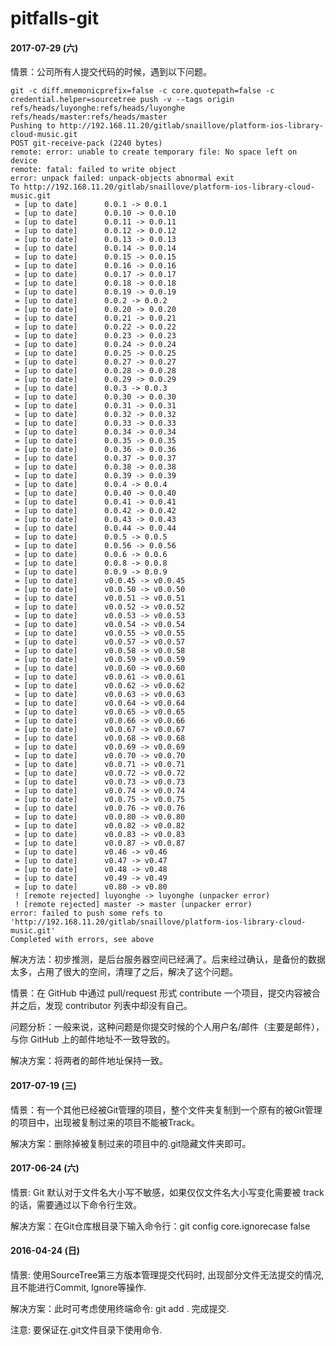 # pitfalls-git

#### 2017-07-29 (六)

情景：公司所有人提交代码的时候，遇到以下问题。

```
git -c diff.mnemonicprefix=false -c core.quotepath=false -c credential.helper=sourcetree push -v --tags origin refs/heads/luyonghe:refs/heads/luyonghe refs/heads/master:refs/heads/master 
Pushing to http://192.168.11.20/gitlab/snaillove/platform-ios-library-cloud-music.git
POST git-receive-pack (2240 bytes)
remote: error: unable to create temporary file: No space left on device        
remote: fatal: failed to write object        
error: unpack failed: unpack-objects abnormal exit
To http://192.168.11.20/gitlab/snaillove/platform-ios-library-cloud-music.git
 = [up to date]      0.0.1 -> 0.0.1
 = [up to date]      0.0.10 -> 0.0.10
 = [up to date]      0.0.11 -> 0.0.11
 = [up to date]      0.0.12 -> 0.0.12
 = [up to date]      0.0.13 -> 0.0.13
 = [up to date]      0.0.14 -> 0.0.14
 = [up to date]      0.0.15 -> 0.0.15
 = [up to date]      0.0.16 -> 0.0.16
 = [up to date]      0.0.17 -> 0.0.17
 = [up to date]      0.0.18 -> 0.0.18
 = [up to date]      0.0.19 -> 0.0.19
 = [up to date]      0.0.2 -> 0.0.2
 = [up to date]      0.0.20 -> 0.0.20
 = [up to date]      0.0.21 -> 0.0.21
 = [up to date]      0.0.22 -> 0.0.22
 = [up to date]      0.0.23 -> 0.0.23
 = [up to date]      0.0.24 -> 0.0.24
 = [up to date]      0.0.25 -> 0.0.25
 = [up to date]      0.0.27 -> 0.0.27
 = [up to date]      0.0.28 -> 0.0.28
 = [up to date]      0.0.29 -> 0.0.29
 = [up to date]      0.0.3 -> 0.0.3
 = [up to date]      0.0.30 -> 0.0.30
 = [up to date]      0.0.31 -> 0.0.31
 = [up to date]      0.0.32 -> 0.0.32
 = [up to date]      0.0.33 -> 0.0.33
 = [up to date]      0.0.34 -> 0.0.34
 = [up to date]      0.0.35 -> 0.0.35
 = [up to date]      0.0.36 -> 0.0.36
 = [up to date]      0.0.37 -> 0.0.37
 = [up to date]      0.0.38 -> 0.0.38
 = [up to date]      0.0.39 -> 0.0.39
 = [up to date]      0.0.4 -> 0.0.4
 = [up to date]      0.0.40 -> 0.0.40
 = [up to date]      0.0.41 -> 0.0.41
 = [up to date]      0.0.42 -> 0.0.42
 = [up to date]      0.0.43 -> 0.0.43
 = [up to date]      0.0.44 -> 0.0.44
 = [up to date]      0.0.5 -> 0.0.5
 = [up to date]      0.0.56 -> 0.0.56
 = [up to date]      0.0.6 -> 0.0.6
 = [up to date]      0.0.8 -> 0.0.8
 = [up to date]      0.0.9 -> 0.0.9
 = [up to date]      v0.0.45 -> v0.0.45
 = [up to date]      v0.0.50 -> v0.0.50
 = [up to date]      v0.0.51 -> v0.0.51
 = [up to date]      v0.0.52 -> v0.0.52
 = [up to date]      v0.0.53 -> v0.0.53
 = [up to date]      v0.0.54 -> v0.0.54
 = [up to date]      v0.0.55 -> v0.0.55
 = [up to date]      v0.0.57 -> v0.0.57
 = [up to date]      v0.0.58 -> v0.0.58
 = [up to date]      v0.0.59 -> v0.0.59
 = [up to date]      v0.0.60 -> v0.0.60
 = [up to date]      v0.0.61 -> v0.0.61
 = [up to date]      v0.0.62 -> v0.0.62
 = [up to date]      v0.0.63 -> v0.0.63
 = [up to date]      v0.0.64 -> v0.0.64
 = [up to date]      v0.0.65 -> v0.0.65
 = [up to date]      v0.0.66 -> v0.0.66
 = [up to date]      v0.0.67 -> v0.0.67
 = [up to date]      v0.0.68 -> v0.0.68
 = [up to date]      v0.0.69 -> v0.0.69
 = [up to date]      v0.0.70 -> v0.0.70
 = [up to date]      v0.0.71 -> v0.0.71
 = [up to date]      v0.0.72 -> v0.0.72
 = [up to date]      v0.0.73 -> v0.0.73
 = [up to date]      v0.0.74 -> v0.0.74
 = [up to date]      v0.0.75 -> v0.0.75
 = [up to date]      v0.0.76 -> v0.0.76
 = [up to date]      v0.0.80 -> v0.0.80
 = [up to date]      v0.0.82 -> v0.0.82
 = [up to date]      v0.0.83 -> v0.0.83
 = [up to date]      v0.0.87 -> v0.0.87
 = [up to date]      v0.46 -> v0.46
 = [up to date]      v0.47 -> v0.47
 = [up to date]      v0.48 -> v0.48
 = [up to date]      v0.49 -> v0.49
 = [up to date]      v0.80 -> v0.80
 ! [remote rejected] luyonghe -> luyonghe (unpacker error)
 ! [remote rejected] master -> master (unpacker error)
error: failed to push some refs to 'http://192.168.11.20/gitlab/snaillove/platform-ios-library-cloud-music.git'
Completed with errors, see above
```

解决方法：初步推测，是后台服务器空间已经满了。后来经过确认，是备份的数据太多，占用了很大的空间，清理了之后，解决了这个问题。

情景：在 GitHub 中通过 pull/request 形式 contribute 一个项目，提交内容被合并之后，发现 contributor 列表中却没有自己。

问题分析：一般来说，这种问题是你提交时候的个人用户名/邮件（主要是邮件），与你 GitHub 上的邮件地址不一致导致的。

解决方案：将两者的邮件地址保持一致。


#### 2017-07-19 (三)
情景：有一个其他已经被Git管理的项目，整个文件夹复制到一个原有的被Git管理的项目中，出现被复制过来的项目不能被Track。  

解决方案：删除掉被复制过来的项目中的.git隐藏文件夹即可。

#### 2017-06-24 (六)
情景: Git 默认对于文件名大小写不敏感，如果仅仅文件名大小写变化需要被 track 的话，需要通过以下命令行生效。

解决方案：在Git仓库根目录下输入命令行：git config core.ignorecase false

#### 2016-04-24 (日)
情景: 使用SourceTree第三方版本管理提交代码时, 出现部分文件无法提交的情况, 且不能进行Commit, Ignore等操作.

解决方案：此时可考虑使用终端命令: git add . 完成提交.

注意: 要保证在.git文件目录下使用命令.
